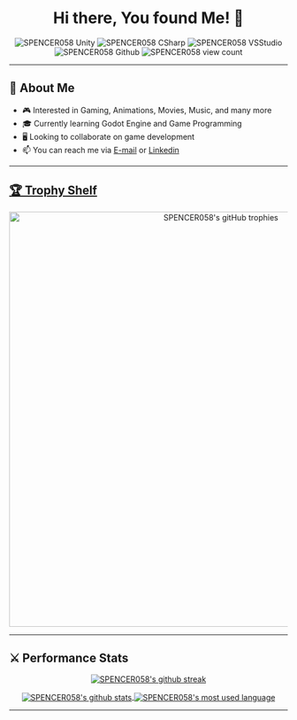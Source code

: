 <h1 align="center">Hi there, You found Me! 🥳</h1>

<!--- Github Viewer Counter --->
<p align=center> 
  <a> 
    <img src="https://img.shields.io/badge/Unity-100000?style=for-the-badge&logo=unity&logoColor=white" alt="SPENCER058 Unity" /> 
    <img src="https://img.shields.io/badge/C%23-239120?style=for-the-badge&logo=c-sharp&logoColor=white" alt="SPENCER058 CSharp" /> 
    <img src="https://img.shields.io/badge/Visual_Studio-5C2D91?style=for-the-badge&logo=visual%20studio&logoColor=white" alt="SPENCER058 VSStudio" /> 
    <img src="https://img.shields.io/badge/GitHub-100000?style=for-the-badge&logo=github&logoColor=white" alt="SPENCER058 Github" /> 
  </a>
  <a>
    <img src="https://komarev.com/ghpvc/?username=SPENCER058&label=Profile%20views&color=121b80&style=for-the-badge" alt="SPENCER058 view count" /> 
  </a>
</p>

---

<!--- About Me --->
<a>
  <h2>
    👀 About Me
  </h2>
</a>

- 🎮 Interested in Gaming, Animations, Movies, Music, and many more
- 🎓 Currently learning Godot Engine and Game Programming
- 🖥️ Looking to collaborate on game development
- 📫 You can reach me via [E-mail](mailto:galihpanjidev@gmail.com) or [Linkedin](https://www.linkedin.com/in/galihpanji058)

---

<!--- Github Trophy --->
<a href="https://github.com/ryo-ma/github-profile-trophy">
  <h2>
    🏆 Trophy Shelf
  </h2>
</a>
<p align=center>
  <a href="https://github.com/ryo-ma/github-profile-trophy">
    <img width=750 src="https://github-profile-trophy.vercel.app/?username=SPENCER058&theme=algolia&column=7&count_private=true" alt="SPENCER058's gitHub trophies" />
  </a>
</p>

---

<!--- Performance Stats --->
<a>
  <h2>
    ⚔ Performance Stats
  </h2>
</a>

<!--- Github Streak --->
<p align=center> 
  <a href="https://github.com/DenverCoder1/github-readme-streak-stats">
    <img align="center" src="https://streak-stats.demolab.com?user=SPENCER058&theme=outrun&fire=EB0000&card_width=750" alt="SPENCER058's github streak" />
  </a>
</p>

<!--- Github Stat Used Language --->
<p align=center> 
  <a href="https://github.com/anuraghazra/github-readme-stats">
    <img align="center" src="github-readme-stats.vercel.app/api?username=SPENCER058&show_icons=true&card_width=400&theme=outrun"       alt="SPENCER058's github stats" />
    <img align="center" src="https://github-readme-stats.vercel.app/api/top-langs/?username=SPENCER058&layout=compact&card_width=300&theme=outrun&count_private=true&langs_count=10" alt="SPENCER058's most used language"/>
  </a>
</p>

---

<!---
SPENCER058/SPENCER058 is a ✨ special ✨ repository because its `README.md` (this file) appears on your GitHub profile.
You can click the Preview link to take a look at your changes.
--->
